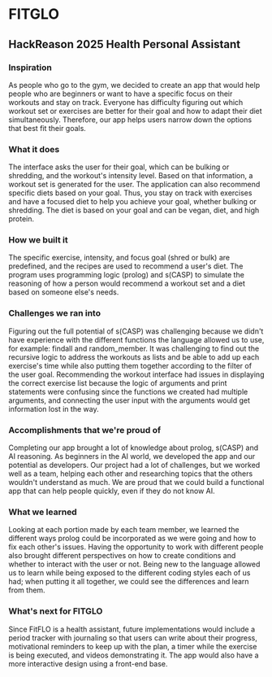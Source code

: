 # FITGLO
## HackReason 2025 Health Personal Assistant
### Inspiration
As people who go to the gym, we decided to create an app that would help people who are beginners or want to have a specific focus on their workouts and stay on track. Everyone has difficulty figuring out which workout set or exercises are better for their goal and how to adapt their diet simultaneously. Therefore, our app helps users narrow down the options that best fit their goals.

### What it does
The interface asks the user for their goal, which can be bulking or shredding, and the workout's intensity level. Based on that information, a workout set is generated for the user. The application can also recommend specific diets based on your goal. Thus, you stay on track with exercises and have a focused diet to help you achieve your goal, whether bulking or shredding. The diet is based on your goal and can be vegan, diet, and high protein.

### How we built it
The specific exercise, intensity, and focus goal (shred or bulk) are predefined, and the recipes are used to recommend a user's diet. The program uses programming logic (prolog) and s(CASP) to simulate the reasoning of how a person would recommend a workout set and a diet based on someone else's needs.

### Challenges we ran into
Figuring out the full potential of s(CASP) was challenging because we didn't have experience with the different functions the language allowed us to use, for example: findall and random_member. It was challenging to find out the recursive logic to address the workouts as lists and be able to add up each exercise's time while also putting them together according to the filter of the user goal. Recommending the workout interface had issues in displaying the correct exercise list because the logic of arguments and print statements were confusing since the functions we created had multiple arguments, and connecting the user input with the arguments would get information lost in the way.

### Accomplishments that we're proud of
Completing our app brought a lot of knowledge about prolog, s(CASP) and AI reasoning. As beginners in the AI world, we developed the app and our potential as developers. Our project had a lot of challenges, but we worked well as a team, helping each other and researching topics that the others wouldn't understand as much. We are proud that we could build a functional app that can help people quickly, even if they do not know AI.

### What we learned
Looking at each portion made by each team member, we learned the different ways prolog could be incorporated as we were going and how to fix each other's issues. Having the opportunity to work with different people also brought different perspectives on how to create conditions and whether to interact with the user or not. Being new to the language allowed us to learn while being exposed to the different coding styles each of us had; when putting it all together, we could see the differences and learn from them.

### What's next for FITGLO
Since FitFLO is a health assistant, future implementations would include a period tracker with journaling so that users can write about their progress, motivational reminders to keep up with the plan, a timer while the exercise is being executed, and videos demonstrating it. The app would also have a more interactive design using a front-end base.
